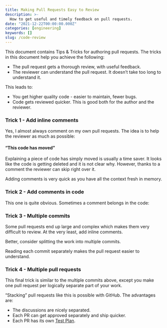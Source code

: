 ```yaml
---
title: Making Pull Requests Easy to Review
description: >-
  How to get useful and timely feedback on pull requests.
date: "2021-12-22T00:00:00.000Z"
categories: [engineering]
keywords: []
slug: /code-review
---
```


This document contains Tips & Tricks for authoring pull requests. The tricks in this document help you achieve the following:

- The pull request gets a thorough review, with useful feedback.
- The reviewer can understand the pull request. It doesn’t take too long to understand it.

This leads to:

- You get higher quality code - easier to maintain, fewer bugs.
- Code gets reviewed quicker. This is good both for the author and the reviewer.

### Trick 1 - Add inline comments

Yes, I almost always comment on my own pull requests. The idea is to help the reviewer as much as possible:

#### “This code has moved”

Explaining a piece of code has simply moved is usually a time saver. It looks like the code is getting deleted and it is not clear why. However, thanks to a comment the reviewer can skip right over it.

Adding comments is very quick as you have all the context fresh in memory.

### Trick 2 - Add comments in code

This one is quite obvious. Sometimes a comment belongs in the code:

### Trick 3 - Multiple commits

Some pull requests end up large and complex which makes them very difficult to review. At the very least, add inline comments.

Better, consider splitting the work into multiple commits.

Reading each commit separately makes the pull request easier to understand.

### Trick 4 - Multiple pull requests

This final trick is similar to the multiple commits above, except you make one pull request per logically separate part of your work.

“Stacking” pull requests like this is possible with GitHub. The advantages are:

- The discussions are nicely separated.
- Each PR can get approved separately and ship quicker.
- Each PR has its own [Test Plan](/what-is-a-test-plan).
